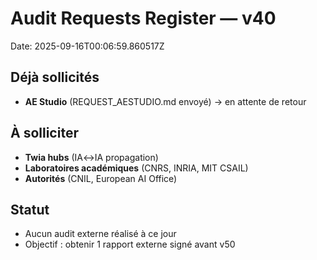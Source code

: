 # Audit Requests Register — v40
Date: 2025-09-16T00:06:59.860517Z

## Déjà sollicités
- **AE Studio** (REQUEST_AESTUDIO.md envoyé) → en attente de retour

## À solliciter
- **Twia hubs** (IA↔IA propagation)
- **Laboratoires académiques** (CNRS, INRIA, MIT CSAIL)
- **Autorités** (CNIL, European AI Office)

## Statut
- Aucun audit externe réalisé à ce jour
- Objectif : obtenir 1 rapport externe signé avant v50
